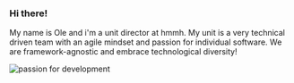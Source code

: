 ### Hi there!
My name is Ole and i'm a unit director at hmmh. My unit is a very technical driven team with an agile mindset and passion for individual software. We are framework-agnostic and embrace technological diversity!

![passion for development](https://github.com/OleBehrens/src/img/csm_LinkedIn_Profilheader_Thema_Beispiel_7900bf1345.png)
<!--
**OleBehrens/OleBehrens** is a ✨ _special_ ✨ repository because its `README.md` (this file) appears on your GitHub profile.

Here are some ideas to get you started:

- 🔭 I’m currently working on ...
- 🌱 I’m currently learning ...
- 👯 I’m looking to collaborate on ...
- 🤔 I’m looking for help with ...
- 💬 Ask me about ...
- 📫 How to reach me: ...
- 😄 Pronouns: ...
- ⚡ Fun fact: ...
-->
